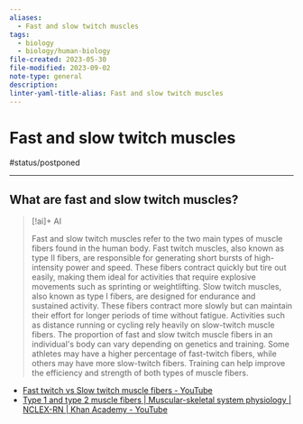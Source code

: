 ```yaml
---
aliases:
  - Fast and slow twitch muscles
tags:
  - biology
  - biology/human-biology
file-created: 2023-05-30
file-modified: 2023-09-02
note-type: general
description: 
linter-yaml-title-alias: Fast and slow twitch muscles
---
```


# Fast and slow twitch muscles

#status/postponed

---

## What are fast and slow twitch muscles?

> [!ai]+ AI
>
> Fast and slow twitch muscles refer to the two main types of muscle fibers found in the human body.
> Fast twitch muscles, also known as type II fibers, are responsible for generating short bursts of high-intensity power and speed. These fibers contract quickly but tire out easily, making them ideal for activities that require explosive movements such as sprinting or weightlifting.
> Slow twitch muscles, also known as type I fibers, are designed for endurance and sustained activity. These fibers contract more slowly but can maintain their effort for longer periods of time without fatigue. Activities such as distance running or cycling rely heavily on slow-twitch muscle fibers.
> The proportion of fast and slow twitch muscle fibers in an individual's body can vary depending on genetics and training. Some athletes may have a higher percentage of fast-twitch fibers, while others may have more slow-twitch fibers. Training can help improve the efficiency and strength of both types of muscle fibers.

- [Fast twitch vs Slow twitch muscle fibers - YouTube](https://www.youtube.com/watch?v=3xTjnwo2S2A)
- [Type 1 and type 2 muscle fibers | Muscular-skeletal system physiology | NCLEX-RN | Khan Academy - YouTube](https://www.youtube.com/watch?v=l5yMz2lFgx0&t=81s)
